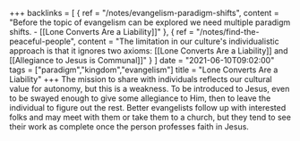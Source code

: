 +++
backlinks = [
{ ref = "/notes/evangelism-paradigm-shifts", content = "Before the topic of evangelism can be explored we need multiple paradigm shifts. - [[Lone Converts Are a Liability]]" },
{ ref = "/notes/find-the-peaceful-people", content = "The limitation in our culture's individualistic approach is that it ignores two axioms: [[Lone Converts Are a Liability]] and [[Allegiance to Jesus is Communal]]" }
]
date = "2021-06-10T09:02:00"
tags = ["paradigm","kingdom","evangelism"]
title = "Lone Converts Are a Liability"
+++
The mission to share with individuals reflects our cultural value for autonomy, but this is a weakness. To be introduced to Jesus, even to be swayed enough to give some allegiance to Him, then to leave the individual to figure out the rest. Better evangelists follow up with interested folks and may meet with them or take them to a church, but they tend to see their work as complete once the person professes faith in Jesus.
